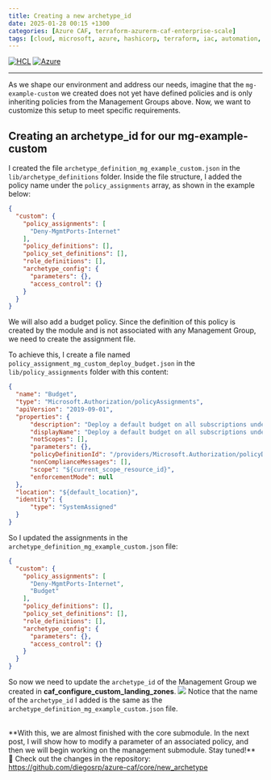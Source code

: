 ```yaml
---
title: Creating a new archetype_id
date: 2025-01-28 00:15 +1300
categories: [Azure CAF, terraform-azurerm-caf-enterprise-scale]
tags: [cloud, microsoft, azure, hashicorp, terraform, iac, automation, infrastructure, security, governance, core, caf, management, policy, enterprise-scale]
---
```


[![HCL](https://img.shields.io/badge/language-HCL-blueviolet)](https://www.terraform.io/)
[![Azure](https://img.shields.io/badge/provider-Azure-blue)](https://registry.terraform.io/providers/hashicorp/azurerm/latest)

---

As we shape our environment and address our needs, imagine that the `mg-example-custom` we created does not yet have defined policies and is only inheriting policies from the Management Groups above. Now, we want to customize this setup to meet specific requirements.

## Creating an archetype_id for our mg-example-custom
I created the file `archetype_definition_mg_example_custom.json` in the `lib/archetype_definitions` folder. Inside the file structure, I added the policy name under the `policy_assignments` array, as shown in the example below:

```json
{
  "custom": {
    "policy_assignments": [
      "Deny-MgmtPorts-Internet"
    ],
    "policy_definitions": [],
    "policy_set_definitions": [],
    "role_definitions": [],
    "archetype_config": {
      "parameters": {},
      "access_control": {}
    }
  }
}
```

We will also add a budget policy. Since the definition of this policy is created by the module and is not associated with any Management Group, we need to create the assignment file.

To achieve this, I create a file named `policy_assignment_mg_custom_deploy_budget.json` in the `lib/policy_assignments` folder with this content:
```json
{
  "name": "Budget",
  "type": "Microsoft.Authorization/policyAssignments",
  "apiVersion": "2019-09-01",
  "properties": {
      "description": "Deploy a default budget on all subscriptions under the assigned scope",
      "displayName": "Deploy a default budget on all subscriptions under the assigned scope",
      "notScopes": [],
      "parameters": {},
      "policyDefinitionId": "/providers/Microsoft.Authorization/policyDefinitions/Deploy-Budget",
      "nonComplianceMessages": [],
      "scope": "${current_scope_resource_id}",
      "enforcementMode": null
  },
  "location": "${default_location}",
  "identity": {
      "type": "SystemAssigned"
  }
}
```

So I updated the assignments in the `archetype_definition_mg_example_custom.json` file:

```json
{
  "custom": {
    "policy_assignments": [
      "Deny-MgmtPorts-Internet",
      "Budget"
    ],
    "policy_definitions": [],
    "policy_set_definitions": [],
    "role_definitions": [],
    "archetype_config": {
      "parameters": {},
      "access_control": {}
    }
  }
}
```


So now we need to update the `archetype_id` of the Management Group we created in **caf_configure_custom_landing_zones**.
![](https://stpersonalblog24.blob.core.windows.net/posts/new_archetype.png)
Notice that the name of the `archetype_id` I added is the same as the `archetype_definition_mg_example_custom.json` file.

<br>
**With this, we are almost finished with the core submodule. In the next post, I will show how to modify a parameter of an associated policy, and then we will begin working on the management submodule. Stay tuned!**

<br>
🔗 Check out the changes in the repository: <a href="https://github.com/diegosrp/azure-caf/tree/v1.0.5/core" target="_blank">https://github.com/diegosrp/azure-caf/core/new_archetype</a>

